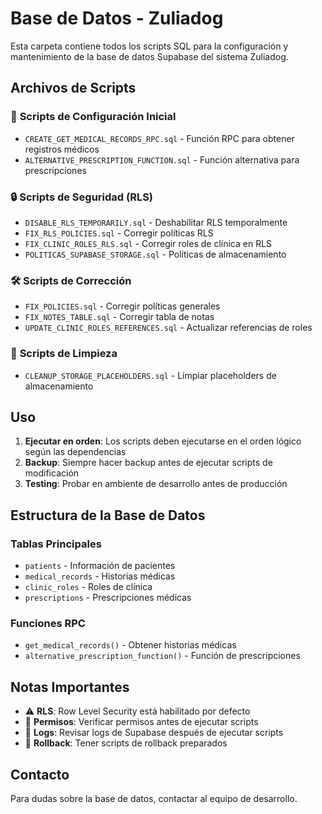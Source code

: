 # Base de Datos - Zuliadog

Esta carpeta contiene todos los scripts SQL para la configuración y mantenimiento de la base de datos Supabase del sistema Zuliadog.

## Archivos de Scripts

### 🔧 **Scripts de Configuración Inicial**
- `CREATE_GET_MEDICAL_RECORDS_RPC.sql` - Función RPC para obtener registros médicos
- `ALTERNATIVE_PRESCRIPTION_FUNCTION.sql` - Función alternativa para prescripciones

### 🔒 **Scripts de Seguridad (RLS)**
- `DISABLE_RLS_TEMPORARILY.sql` - Deshabilitar RLS temporalmente
- `FIX_RLS_POLICIES.sql` - Corregir políticas RLS
- `FIX_CLINIC_ROLES_RLS.sql` - Corregir roles de clínica en RLS
- `POLITICAS_SUPABASE_STORAGE.sql` - Políticas de almacenamiento

### 🛠️ **Scripts de Corrección**
- `FIX_POLICIES.sql` - Corregir políticas generales
- `FIX_NOTES_TABLE.sql` - Corregir tabla de notas
- `UPDATE_CLINIC_ROLES_REFERENCES.sql` - Actualizar referencias de roles

### 🧹 **Scripts de Limpieza**
- `CLEANUP_STORAGE_PLACEHOLDERS.sql` - Limpiar placeholders de almacenamiento

## Uso

1. **Ejecutar en orden**: Los scripts deben ejecutarse en el orden lógico según las dependencias
2. **Backup**: Siempre hacer backup antes de ejecutar scripts de modificación
3. **Testing**: Probar en ambiente de desarrollo antes de producción

## Estructura de la Base de Datos

### Tablas Principales
- `patients` - Información de pacientes
- `medical_records` - Historias médicas
- `clinic_roles` - Roles de clínica
- `prescriptions` - Prescripciones médicas

### Funciones RPC
- `get_medical_records()` - Obtener historias médicas
- `alternative_prescription_function()` - Función de prescripciones

## Notas Importantes

- ⚠️ **RLS**: Row Level Security está habilitado por defecto
- 🔐 **Permisos**: Verificar permisos antes de ejecutar scripts
- 📝 **Logs**: Revisar logs de Supabase después de ejecutar scripts
- 🔄 **Rollback**: Tener scripts de rollback preparados

## Contacto

Para dudas sobre la base de datos, contactar al equipo de desarrollo.
